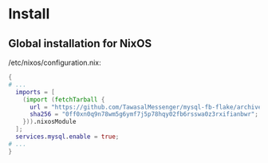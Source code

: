 # Install

## Global installation for NixOS

/etc/nixos/configuration.nix:

```nix
{
# ...
  imports = [
    (import (fetchTarball {
      url = "https://github.com/TawasalMessenger/mysql-fb-flake/archive/prod8-202009.1.tar.gz";
      sha256 = "0ff0xn0q9n78wm5g6ymf7j5p78hqy02fb6rsswa0z3rxifianbwr";
    })).nixosModule
  ];
  services.mysql.enable = true;
# ...
}
```
